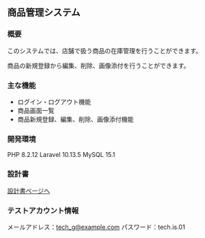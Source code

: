 ## 商品管理システム

### 概要

このシステムでは、店舗で扱う商品の在庫管理を行うことができます。

商品の新規登録から編集、削除、画像添付を行うことができます。

### 主な機能
 
 - ログイン・ログアウト機能
 - 商品画面一覧
 - 商品新規登録、編集、削除、画像添付機能

 ### 開発環境

PHP 8.2.12
Laravel 10.13.5
MySQL 15.1

### 設計書

[設計書ページへ](https://drive.google.com/drive/folders/18awoRKqZsgByqz9mtoqql0eqR9GMU6Mg?usp=sharing)

### テストアカウント情報

メールアドレス：tech_g@example.com
パスワード：tech.is.01